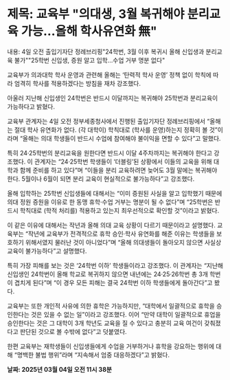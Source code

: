 # **제목: 교육부 "의대생, 3월 복귀해야 분리교육 가능…올해 학사유연화 無"**

  내용: 4일 오전 출입기자단 정례브리핑"24학번, 3월 이후 복귀시 올해 신입생과 분리교육 불가""25학번 신입생, 증원 알고 입학…수업 거부 명분 없다"

교육부가 의과대학 학사 운영과 관련해 올해는 ‘탄력적 학사 운영’ 정책 없이 학칙에 따라 엄격히 학사를 적용하겠다는 방침을 재차 강조했다. 

아울러 지난해 신입생인 24학번은 반드시 이달까지는 복귀해야 25학번과 분리교육이 가능하다고 밝혔다.

교육부 관계자는 4일 오전 정부세종청사에서 진행된 출입기자단 정례브리핑에서 “올해는 절대 학사 유연화가 없다. (각 대학이) 학칙대로 (학사를 운영)하는지 정확히 볼 것”이라며 “올해는 의대 학생들이 반드시 수업에 참여해야 불이익을 면할 수 있다”고 말했다.

특히 24·25학번의 분리교육을 원한다면 반드시 이달 4주차까지는 복귀해야 한다고 강조했다. 이 관계자는 “24·25학번 학생들이 ‘더블링’된 상황에서 이들의 교육을 위해 대학과 함께 준비를 하고 있다”며 “이들을 분리 교육하려면 늦어도 3월 말에는 복귀해야 한다. 5월이나 6월이 되면 분리 교육이 현실적으로 불가능하다”고 강조했다.

올해 입학하는 25학번 신입생들에 대해서는 “이미 증원된 사실을 알고 입학했기 때문에 의대 정원 증원을 이유로 한 동맹 휴학·수업 거부는 명분이 될 수 없다”며 “25학번은 반드시 학칙대로 (학적 처리를) 적용하고 있는지 최우선적으로 확인할 것”이라고 밝혔다.

이 같은 이유에 대해서는 작년과 올해 의대 교육 상황이 다르기 때문이라고 설명했다. 교육부는 “작년에 교육부가 전격적으로 휴학 승인·학사 유연화를 해준 이유는 학생들을 보호하기 위해서였지 물러난 것이 아니었다”며 “올해 의대생들이 돌아오지 않으면 사실상 교육이 불가능하다”고 설명했다.

특히 가장 피해를 보는 것은 ‘24학번 이하’ 학생들이라고 강조했다. 이 관계자는 “지난해 신입생인 24학번이 올해 학교로 복귀하지 않으면 내년에는 24·25·26학번 총 3개 학번이 겹치게 된다”며 “이 경우 모든 피해는 결국 24학번 이하 학생들에게 돌아간다”고 봤다.

교육부는 또한 개인적 사유에 의한 휴학은 가능하지만, “대학에서 일괄적으로 휴학을 승인한다는 것은 있을 수 없는 일”이라고 강조했다. 이어 “만약 대학이 일괄적으로 휴업을 승인한다는 것은 그 대학이 3개 학년도 교육을 질 수 있다고 충분히 교육 여건이 갖춰졌다고 판단된 것으로 볼 수밖에 없다”고 덧붙였다.

한편 교육부는 재학생들이 신입생들에게 수업을 거부하거나 휴학을 강요하는 행위에 대해 “명백한 불법 행위”라며 “지속해서 엄중 대응하겠다”고 밝혔다.

  **날짜: 2025년 03월 04일 오전 11시 38분**